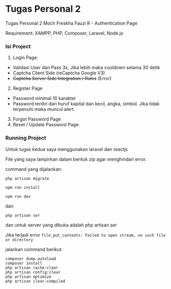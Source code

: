 # Tugas Personal 2

Tugas Personal 2 Moch Freskha Fauzi R - Authentication Page

Requirement:
XAMPP, PHP,
Composer,
Laravel,
Node.js

### Isi Project
1. Login Page:
- Validasi User dan Pass 3x, Jika lebih maka cooldown selama 30 detik
- Captcha Client Side (reCaptcha Google V3)
- ~~Captcha Server Side Integration / Rules~~ (Error)
2. Register Page
- Password minimal 10 karakter
- Password terdiri dari huruf kapital dan kecil, angka, simbol. Jika tidak terpenuhi maka muncul alert.
3. Forgot Password Page
4. Reset / Update Password Page

### Running Project

Untuk tugas kedua saya menggunakan laravel dan reactjs

File yang saya lampirkan dalam bentuk zip agar menghindari error.

command yang dijalankan:

```php artisan migrate```

```npm run install```

``npm run dev`` 

dan

``php artisan ser``

dan untuk server yang dibuka adalah php artisan ser

Jika terjadi error ``file_put_contents: Failed to open stream, no such file or directory``

jalankan command berikut:
```
composer dump-autoload
composer install
php artisan cache:clear
php artisan config:clear
php artisan optimize
php artisan clear-compiled
```
